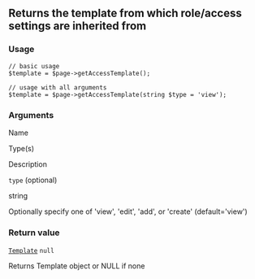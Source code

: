 Returns the template from which role/access settings are inherited from
-----------------------------------------------------------------------

### Usage

    // basic usage
    $template = $page->getAccessTemplate();
    
    // usage with all arguments
    $template = $page->getAccessTemplate(string $type = 'view');

### Arguments

Name

Type(s)

Description

`type` (optional)

string

Optionally specify one of 'view', 'edit', 'add', or 'create' (default='view')

### Return value

[`Template`](/api/ref/template/) `null`

Returns Template object or NULL if none


